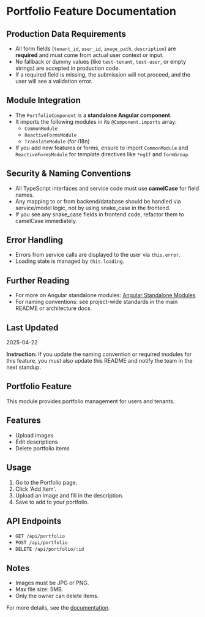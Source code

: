 # Portfolio Feature Documentation

## Production Data Requirements

- All form fields (`tenant_id`, `user_id`, `image_path`, `description`) are **required** and must come from actual user context or input.
- No fallback or dummy values (like `test-tenant`, `test-user`, or empty strings) are accepted in production code.
- If a required field is missing, the submission will not proceed, and the user will see a validation error.

## Module Integration

- The `PortfolioComponent` is a **standalone Angular component**.
- It imports the following modules in its `@Component.imports` array:
  - `CommonModule`
  - `ReactiveFormsModule`
  - `TranslateModule` (for i18n)
- If you add new features or forms, ensure to import `CommonModule` and `ReactiveFormsModule` for template directives like `*ngIf` and `formGroup`.

## Security & Naming Conventions

- All TypeScript interfaces and service code must use **camelCase** for field names.
- Any mapping to or from backend/database should be handled via service/model logic, not by using snake_case in the frontend.
- If you see any snake_case fields in frontend code, refactor them to camelCase immediately.

## Error Handling

- Errors from service calls are displayed to the user via `this.error`.
- Loading state is managed by `this.loading`.

## Further Reading

- For more on Angular standalone modules: [Angular Standalone Modules](https://angular.dev/reference/standalone-apis)
- For naming conventions: see project-wide standards in the main README or architecture docs.

## Last Updated

2025-04-22

**Instruction:** If you update the naming convention or required modules for this feature, you must also update this README and notify the team in the next standup.

## Portfolio Feature

This module provides portfolio management for users and tenants.

## Features

- Upload images
- Edit descriptions
- Delete portfolio items

## Usage

1. Go to the Portfolio page.
2. Click 'Add Item'.
3. Upload an image and fill in the description.
4. Save to add to your portfolio.

## API Endpoints

- `GET /api/portfolio`
- `POST /api/portfolio`
- `DELETE /api/portfolio/:id`

## Notes

- Images must be JPG or PNG.
- Max file size: 5MB.
- Only the owner can delete items.

For more details, see the [documentation](https://example.com/docs/portfolio).

